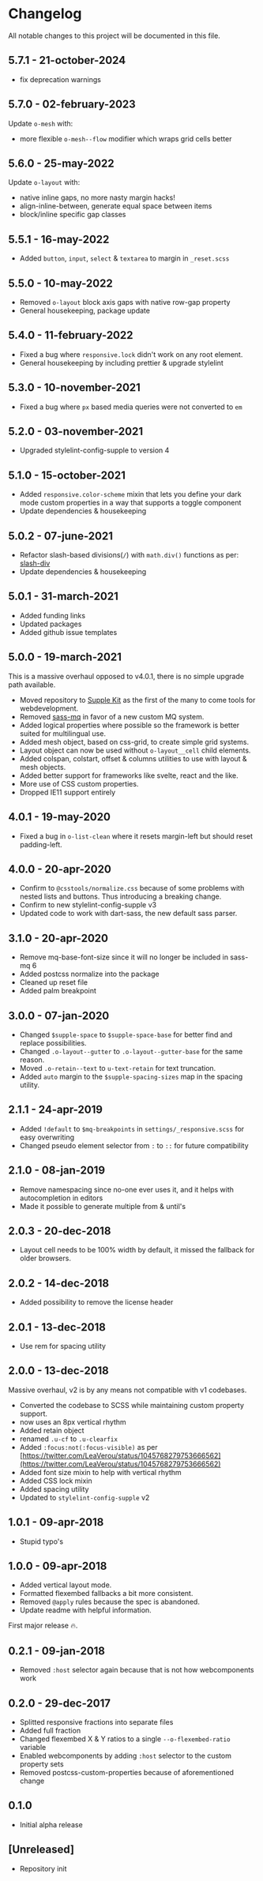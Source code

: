 # Changelog

All notable changes to this project will be documented in this file.

## 5.7.1 - 21-october-2024

- fix deprecation warnings

## 5.7.0 - 02-february-2023

Update `o-mesh` with:

- more flexible `o-mesh--flow` modifier which wraps grid cells better

## 5.6.0 - 25-may-2022

Update `o-layout` with:

- native inline gaps, no more nasty margin hacks!
- align-inline-between, generate equal space between items
- block/inline specific gap classes

## 5.5.1 - 16-may-2022

- Added `button`, `input`, `select` & `textarea` to margin in `_reset.scss`

## 5.5.0 - 10-may-2022

- Removed `o-layout` block axis gaps with native row-gap property
- General housekeeping, package update

## 5.4.0 - 11-february-2022

- Fixed a bug where `responsive.lock` didn't work on any root element.
- General housekeeping by including prettier & upgrade stylelint

## 5.3.0 - 10-november-2021

- Fixed a bug where `px` based media queries were not converted to `em`

## 5.2.0 - 03-november-2021

- Upgraded stylelint-config-supple to version 4

## 5.1.0 - 15-october-2021

- Added `responsive.color-scheme` mixin that lets you define your dark mode custom properties in a way that supports a toggle component
- Update dependencies & housekeeping

## 5.0.2 - 07-june-2021

- Refactor slash-based divisions(`/`) with `math.div()` functions as per: [slash-div](https://sass-lang.com/documentation/breaking-changes/slash-div)
- Update dependencies & housekeeping

## 5.0.1 - 31-march-2021

- Added funding links
- Updated packages
- Added github issue templates

## 5.0.0 - 19-march-2021

This is a massive overhaul opposed to v4.0.1, there is no simple upgrade path available.

- Moved repository to [Supple Kit](https://github.com/supple-kit) as the first of the many to come tools for webdevelopment.
- Removed [sass-mq](https://github.com/sass-mq/sass-mq) in favor of a new custom MQ system.
- Added logical properties where possible so the framework is better suited for multilingual use.
- Added mesh object, based on css-grid, to create simple grid systems.
- Layout object can now be used without `o-layout__cell` child elements.
- Added colspan, colstart, offset & columns utilities to use with layout & mesh objects.
- Added better support for frameworks like svelte, react and the like.
- More use of CSS custom properties.
- Dropped IE11 support entirely

## 4.0.1 - 19-may-2020

- Fixed a bug in `o-list-clean` where it resets margin-left but should reset padding-left.

## 4.0.0 - 20-apr-2020

- Confirm to `@csstools/normalize.css` because of some problems with nested lists and buttons. Thus introducing a breaking change.
- Confirm to new stylelint-config-supple v3
- Updated code to work with dart-sass, the new default sass parser.

## 3.1.0 - 20-apr-2020

- Remove mq-base-font-size since it will no longer be included in sass-mq 6
- Added postcss normalize into the package
- Cleaned up reset file
- Added palm breakpoint

## 3.0.0 - 07-jan-2020

- Changed `$supple-space` to `$supple-space-base` for better find and replace possibilities.
- Changed `.o-layout--gutter` to `.o-layout--gutter-base` for the same reason.
- Moved `.o-retain--text` to `u-text-retain` for text truncation.
- Added `auto` margin to the `$supple-spacing-sizes` map in the spacing utility.

## 2.1.1 - 24-apr-2019

- Added `!default` to `$mq-breakpoints` in `settings/_responsive.scss` for easy overwriting
- Changed pseudo element selector from `:` to `::` for future compatibility

## 2.1.0 - 08-jan-2019

- Remove namespacing since no-one ever uses it, and it helps with autocompletion in editors
- Made it possible to generate multiple from & until's

## 2.0.3 - 20-dec-2018

- Layout cell needs to be 100% width by default, it missed the fallback for older browsers.

## 2.0.2 - 14-dec-2018

- Added possibility to remove the license header

## 2.0.1 - 13-dec-2018

- Use rem for spacing utility

## 2.0.0 - 13-dec-2018

Massive overhaul, v2 is by any means not compatible with v1 codebases.

- Converted the codebase to SCSS while maintaining custom property support.
- now uses an 8px vertical rhythm
- Added retain object
- renamed `.u-cf` to `.u-clearfix`
- Added `:focus:not(:focus-visible)` as per [https://twitter.com/LeaVerou/status/1045768279753666562](https://twitter.com/LeaVerou/status/1045768279753666562)
- Added font size mixin to help with vertical rhythm
- Added CSS lock mixin
- Added spacing utility
- Updated to `stylelint-config-supple` v2

## 1.0.1 - 09-apr-2018

- Stupid typo's

## 1.0.0 - 09-apr-2018

- Added vertical layout mode.
- Formatted flexembed fallbacks a bit more consistent.
- Removed `@apply` rules because the spec is abandoned.
- Update readme with helpful information.

First major release 🔥.

## 0.2.1 - 09-jan-2018

- Removed `:host` selector again because that is not how webcomponents work

## 0.2.0 - 29-dec-2017

- Splitted responsive fractions into separate files
- Added full fraction
- Changed flexembed X & Y ratios to a single `--o-flexembed-ratio` variable
- Enabled webcomponents by adding `:host` selector to the custom property sets
- Removed postcss-custom-properties because of aforementioned change

## 0.1.0

- Initial alpha release

## [Unreleased]

- Repository init
